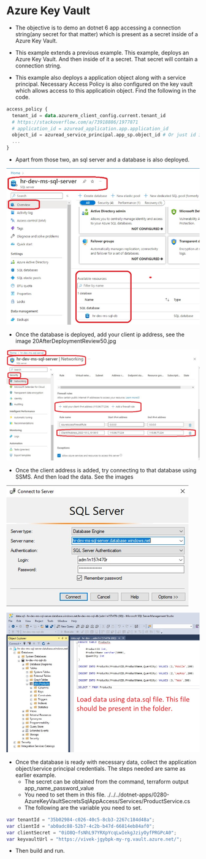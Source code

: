 # Azure Key Vault

- The objective is to demo an dotnet 6 app accessing a connection string(any secret for that matter) which is present as a secret inside of a Azure Key Vault.

- This example extends a previous example. This example, deploys an Azure Key Vault. And then inside of it a secret. That secret will contain a connection string. 

- This example also deploys a application object along with a service principal. Necessary Access Policy is also configured on the key vault which allows access to this applicatioin object. Find the following in the code.

```tf
access_policy {
  tenant_id = data.azurerm_client_config.current.tenant_id
  # https://stackoverflow.com/a/73918886/1977871
  # application_id = azuread_application.app.application_id
  object_id = azuread_service_principal.app_sp.object_id # Or just id instead of object_id, both are same.
  ...
}
```

- Apart from those two, an sql server and a database is also deployed. 

![Sql Server](./images/20AfterDeploymentReview40.jpg)

- Once the database is deployed, add your client ip address, see the image 20AfterDeploymentReview50.jpg

![Sql Server](./images/20AfterDeploymentReview50.jpg)

- Once the client address is added, try connecting to that database using SSMS. And then load the data. See the images 

![SSMS Connection](./images/20AfterDeploymentReview60.jpg)

![SSMS Connection](./images/20AfterDeploymentReview70.jpg)

- Once the database is ready with necessary data, collect the application object/service principal credentials. The steps needed are same as earlier example. 
  - The secret can be obtained from the command, terraform output app_name_password_value
  - You need to set them in this file. ./../../dotnet-apps/0280-AzureKeyVaultSecretsSqlAppAccess/Services/ProductService.cs 
  - The following are the variable you need to set.
```tf
var tenantId = "35b02984-c026-40c5-8cb3-2267c184d48a";
var clientId = "ab0adc88-52b7-4c2b-b47d-66814eb84af0";
var clientSecret = "0iO8Q~fsNhL97YRXpYcqLwIekgJziyOyfPRGPcA0";
var keyvaultUrl = "https://vivek-jgybpk-my-rg.vault.azure.net/";
```

- Then build and run.